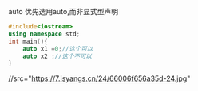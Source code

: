 auto 优先选用auto,而非显式型声明


~~~cpp
#include<iostream>
using namespace std;
int main(){
    auto x1 =0;//这个可以
    auto x2 ;//这个不可以
}
~~~


 //src="https://7.isyangs.cn/24/66006f656a35d-24.jpg"